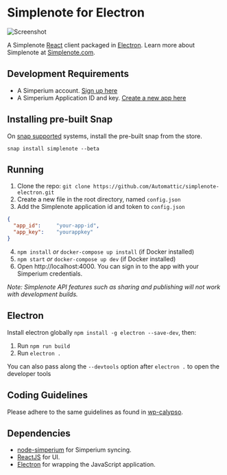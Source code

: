 # Simplenote for Electron

![Screenshot](https://simplenoteblog.files.wordpress.com/2016/03/simplenote-linux.png)

A Simplenote [React](https://facebook.github.io/react/) client packaged in [Electron](http://electron.atom.io). Learn more about Simplenote at [Simplenote.com](https://simplenote.com).

## Development Requirements
* A Simperium account. [Sign up here](https://simperium.com/signup/)
* A Simperium Application ID and key. [Create a new app here](https://simperium.com/app/new/)

## Installing pre-built Snap

On [snap supported](https://snapcraft.io/docs/core/install) systems, install the pre-built snap from the store.

    snap install simplenote --beta


## Running

1. Clone the repo: `git clone https://github.com/Automattic/simplenote-electron.git`
2. Create a new file in the root directory, named `config.json`
3. Add the Simplenote application id and token to `config.json`

```json
{
  "app_id":     "your-app-id",
  "app_key":    "yourappkey"
}
```

4. `npm install` _or_ `docker-compose up install` (if Docker installed)
5. `npm start` _or_ `docker-compose up dev` (if Docker installed)
6. Open http://localhost:4000. You can sign in to the app with your Simperium credentials.

_Note: Simplenote API features such as sharing and publishing will not work with development builds._

## Electron

Install electron globally `npm install -g electron --save-dev`, then:

1. Run `npm run build`
2. Run `electron .`

You can also pass along the `--devtools` option after `electron .` to open the developer tools

## Coding Guidelines

Please adhere to the same guidelines as found in [wp-calypso](https://github.com/Automattic/wp-calypso/blob/master/docs/coding-guidelines.md).

## Dependencies

- [node-simperium](https://github.com/automattic/node-simperium) for Simperium syncing.
- [ReactJS](https://facebook.github.io/react/) for UI.
- [Electron](http://electron.atom.io) for wrapping the JavaScript application.
